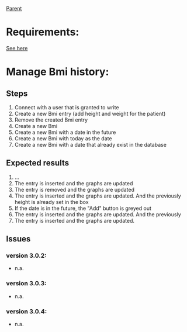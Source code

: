 [Parent](PatientSessionTestSuite.md)
# Requirements: #
[See here](BMI.md)

# Manage Bmi history: #
## Steps ##
  1. Connect with a user that is granted to write
  1. Create a new Bmi entry (add height and weight for the patient)
  1. Remove the created Bmi entry
  1. Create a new Bmi
  1. Create a new Bmi with a date in the future
  1. Create a new Bmi with today as the date
  1. Create a new Bmi with a date that already exist in the database
## Expected results ##
  1. ...
  1. The entry is inserted and the graphs are updated
  1. The entry is removed and the graphs are updated
  1. The entry is inserted and the graphs are updated. And the previously height is already set in the box
  1. If the date is in the future, the "Add" button is greyed out
  1. The entry is inserted and the graphs are updated. And the previously
  1. The entry is inserted and the graphs are updated.
## Issues ##
### version 3.0.2: ###
  * n.a.
### version 3.0.3: ###
  * n.a.
### version 3.0.4: ###
  * n.a.